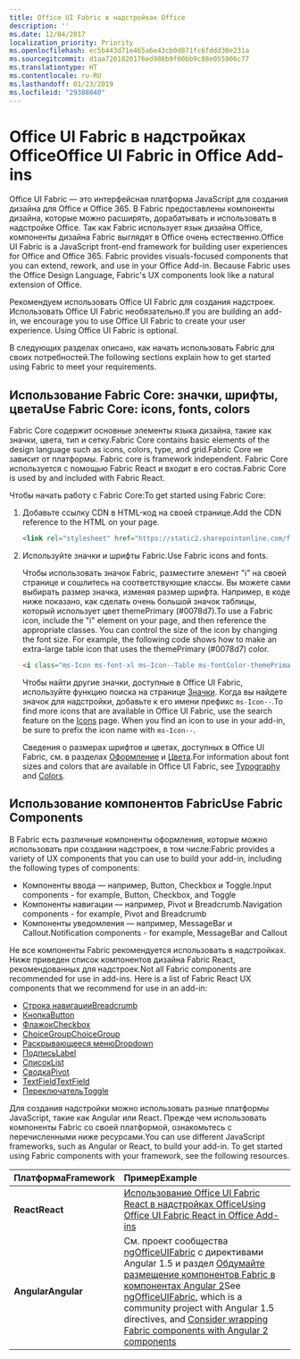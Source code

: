 ```yaml
---
title: Office UI Fabric в надстройках Office 
description: ''
ms.date: 12/04/2017
localization_priority: Priority
ms.openlocfilehash: ec5b443d71e465a6e43cb0d871fc6fddd30e231a
ms.sourcegitcommit: d1aa7201820176ed986b9f00bb9c88e055906c77
ms.translationtype: HT
ms.contentlocale: ru-RU
ms.lasthandoff: 01/23/2019
ms.locfileid: "29388040"
---
```

# <a name="office-ui-fabric-in-office-add-ins"></a><span data-ttu-id="90a1b-102">Office UI Fabric в надстройках Office</span><span class="sxs-lookup"><span data-stu-id="90a1b-102">Office UI Fabric in Office Add-ins</span></span> 

<span data-ttu-id="90a1b-p101">Office UI Fabric — это интерфейсная платформа JavaScript для создания дизайна для Office и Office 365. В Fabric предоставлены компоненты дизайна, которые можно расширять, дорабатывать и использовать в надстройке Office. Так как Fabric использует язык дизайна Office, компоненты дизайна Fabric выглядят в Office очень естественно.</span><span class="sxs-lookup"><span data-stu-id="90a1b-p101">Office UI Fabric is a JavaScript front-end framework for building user experiences for Office and Office 365. Fabric provides visuals-focused components that you can extend, rework, and use in your Office Add-in. Because Fabric uses the Office Design Language, Fabric's UX components look like a natural extension of Office.</span></span> 

<span data-ttu-id="90a1b-p102">Рекомендуем использовать Office UI Fabric для создания надстроек. Использовать Office UI Fabric необязательно.</span><span class="sxs-lookup"><span data-stu-id="90a1b-p102">If you are building an add-in, we encourage you to use Office UI Fabric to create your user experience. Using Office UI Fabric is optional.</span></span>

<span data-ttu-id="90a1b-108">В следующих разделах описано, как начать использовать Fabric для своих потребностей.</span><span class="sxs-lookup"><span data-stu-id="90a1b-108">The following sections explain how to get started using Fabric to meet your requirements.</span></span> 

## <a name="use-fabric-core-icons-fonts-colors"></a><span data-ttu-id="90a1b-109">Использование Fabric Core: значки, шрифты, цвета</span><span class="sxs-lookup"><span data-stu-id="90a1b-109">Use Fabric Core: icons, fonts, colors</span></span>
<span data-ttu-id="90a1b-110">Fabric Core содержит основные элементы языка дизайна, такие как значки, цвета, тип и сетку.</span><span class="sxs-lookup"><span data-stu-id="90a1b-110">Fabric Core contains basic elements of the design language such as icons, colors, type, and grid.</span></span><span data-ttu-id="90a1b-111">Fabric Core не зависит от платформы.</span><span class="sxs-lookup"><span data-stu-id="90a1b-111"> Fabric core is framework independent.</span></span> <span data-ttu-id="90a1b-112">Fabric Core используется с помощью Fabric React и входит в его состав.</span><span class="sxs-lookup"><span data-stu-id="90a1b-112">Fabric Core is used by and included with Fabric React.</span></span>

<span data-ttu-id="90a1b-113">Чтобы начать работу с Fabric Core:</span><span class="sxs-lookup"><span data-stu-id="90a1b-113">To get started using Fabric Core:</span></span>

1. <span data-ttu-id="90a1b-114">Добавьте ссылку CDN в HTML-код на своей странице.</span><span class="sxs-lookup"><span data-stu-id="90a1b-114">Add the CDN reference to the HTML on your page.</span></span>  

    ```html
    <link rel="stylesheet" href="https://static2.sharepointonline.com/files/fabric/office-ui-fabric-core/9.6.1/css/fabric.min.css">
    ```   
    
2. <span data-ttu-id="90a1b-115">Используйте значки и шрифты Fabric.</span><span class="sxs-lookup"><span data-stu-id="90a1b-115">Use Fabric icons and fonts.</span></span> 

    <span data-ttu-id="90a1b-p104">Чтобы использовать значок Fabric, разместите элемент "i" на своей странице и сошлитесь на соответствующие классы. Вы можете сами выбирать размер значка, изменяя размер шрифта. Например, в коде ниже показано, как сделать очень большой значок таблицы, который использует цвет themePrimary (#0078d7).</span><span class="sxs-lookup"><span data-stu-id="90a1b-p104">To use a Fabric icon, include the "i" element on your page, and then reference the appropriate classes. You can control the size of the icon by changing the font size. For example, the following code shows how to make an extra-large table icon that uses the themePrimary (#0078d7) color.</span></span> 
   
    ```html
    <i class="ms-Icon ms-font-xl ms-Icon--Table ms-fontColor-themePrimary"></i>
    ```

    <span data-ttu-id="90a1b-p105">Чтобы найти другие значки, доступные в Office UI Fabric, используйте функцию поиска на странице [Значки](https://developer.microsoft.com/fabric#/styles/icons). Когда вы найдете значок для надстройки, добавьте к его имени префикс `ms-Icon--`.</span><span class="sxs-lookup"><span data-stu-id="90a1b-p105">To find more icons that are available in Office UI Fabric, use the search feature on the [Icons](https://developer.microsoft.com/fabric#/styles/icons) page. When you find an icon to use in your add-in, be sure to prefix the icon name with `ms-Icon--`.</span></span> 

    <span data-ttu-id="90a1b-121">Сведения о размерах шрифтов и цветах, доступных в Office UI Fabric, см. в разделах [Оформление](https://developer.microsoft.com/fabric#/styles/typography) и [Цвета](https://developer.microsoft.com/fabric#/styles/colors).</span><span class="sxs-lookup"><span data-stu-id="90a1b-121">For information about font sizes and colors that are available in Office UI Fabric, see [Typography](https://developer.microsoft.com/fabric#/styles/typography) and [Colors](https://developer.microsoft.com/fabric#/styles/colors).</span></span>
 
## <a name="use-fabric-components"></a><span data-ttu-id="90a1b-122">Использование компонентов Fabric</span><span class="sxs-lookup"><span data-stu-id="90a1b-122">Use Fabric Components</span></span> 
<span data-ttu-id="90a1b-123">В Fabric есть различные компоненты оформления, которые можно использовать при создании надстроек, в том числе:</span><span class="sxs-lookup"><span data-stu-id="90a1b-123">Fabric provides a variety of UX components that you can use to build your add-in, including the following types of components:</span></span>

- <span data-ttu-id="90a1b-124">Компоненты ввода — например, Button, Checkbox и Toggle.</span><span class="sxs-lookup"><span data-stu-id="90a1b-124">Input components - for example, Button, Checkbox, and Toggle</span></span>
- <span data-ttu-id="90a1b-125">Компоненты навигации — например, Pivot и Breadcrumb.</span><span class="sxs-lookup"><span data-stu-id="90a1b-125">Navigation components - for example, Pivot and Breadcrumb</span></span>
- <span data-ttu-id="90a1b-126">Компоненты уведомления — например, MessageBar и Callout.</span><span class="sxs-lookup"><span data-stu-id="90a1b-126">Notification components - for example, MessageBar and Callout</span></span>  

<span data-ttu-id="90a1b-127">Не все компоненты Fabric рекомендуется использовать в надстройках. Ниже приведен список компонентов дизайна Fabric React, рекомендованных для надстроек.</span><span class="sxs-lookup"><span data-stu-id="90a1b-127">Not all Fabric components are recommended for use in add-ins. Here is a list of Fabric React UX components that we recommend for use in an add-in:</span></span>

- [<span data-ttu-id="90a1b-128">Строка навигации</span><span class="sxs-lookup"><span data-stu-id="90a1b-128">Breadcrumb</span></span>](https://developer.microsoft.com/fabric#/components/breadcrumb)
- [<span data-ttu-id="90a1b-129">Кнопка</span><span class="sxs-lookup"><span data-stu-id="90a1b-129">Button</span></span>](https://developer.microsoft.com/fabric#/components/button)
- [<span data-ttu-id="90a1b-130">Флажок</span><span class="sxs-lookup"><span data-stu-id="90a1b-130">Checkbox</span></span>](https://developer.microsoft.com/fabric#/components/checkbox)
- [<span data-ttu-id="90a1b-131">ChoiceGroup</span><span class="sxs-lookup"><span data-stu-id="90a1b-131">ChoiceGroup</span></span>](https://developer.microsoft.com/fabric#/components/choicegroup)
- [<span data-ttu-id="90a1b-132">Раскрывающееся меню</span><span class="sxs-lookup"><span data-stu-id="90a1b-132">Dropdown</span></span>](https://developer.microsoft.com/fabric#/components/dropdown)
- [<span data-ttu-id="90a1b-133">Подпись</span><span class="sxs-lookup"><span data-stu-id="90a1b-133">Label</span></span>](https://developer.microsoft.com/fabric#/components/label)
- [<span data-ttu-id="90a1b-134">Список</span><span class="sxs-lookup"><span data-stu-id="90a1b-134">List</span></span>](https://developer.microsoft.com/fabric#/components/list)
- [<span data-ttu-id="90a1b-135">Сводка</span><span class="sxs-lookup"><span data-stu-id="90a1b-135">Pivot</span></span>](https://developer.microsoft.com/fabric#/components/pivot)
- [<span data-ttu-id="90a1b-136">TextField</span><span class="sxs-lookup"><span data-stu-id="90a1b-136">TextField</span></span>](https://developer.microsoft.com/fabric#/components/textfield)
- [<span data-ttu-id="90a1b-137">Переключатель</span><span class="sxs-lookup"><span data-stu-id="90a1b-137">Toggle</span></span>](https://developer.microsoft.com/fabric#/components/toggle)

<span data-ttu-id="90a1b-p106">Для создания надстройки можно использовать разные платформы JavaScript, такие как Angular или React. Прежде чем использовать компоненты Fabric со своей платформой, ознакомьтесь с перечисленными ниже ресурсами.</span><span class="sxs-lookup"><span data-stu-id="90a1b-p106">You can use different JavaScript frameworks, such as Angular or React, to build your add-in. To get started using Fabric components with your framework, see the following resources.</span></span>

|<span data-ttu-id="90a1b-140">**Платформа**</span><span class="sxs-lookup"><span data-stu-id="90a1b-140">**Framework**</span></span>|<span data-ttu-id="90a1b-141">**Пример**</span><span class="sxs-lookup"><span data-stu-id="90a1b-141">**Example**</span></span>|
|:------------|:----------|
|<span data-ttu-id="90a1b-142">**React**</span><span class="sxs-lookup"><span data-stu-id="90a1b-142">**React**</span></span>|[<span data-ttu-id="90a1b-143">Использование Office UI Fabric React в надстройках Office</span><span class="sxs-lookup"><span data-stu-id="90a1b-143">Using Office UI Fabric React in Office Add-ins</span></span>](using-office-ui-fabric-react.md )|
|<span data-ttu-id="90a1b-144">**Angular**</span><span class="sxs-lookup"><span data-stu-id="90a1b-144">**Angular**</span></span>| <span data-ttu-id="90a1b-145">См. проект сообщества [ngOfficeUIFabric](http://ngofficeuifabric.com/) с директивами Angular 1.5 и раздел [Обдумайте размещение компонентов Fabric в компонентах Angular 2](../develop/add-ins-with-angular2.md#consider-wrapping-fabric-components-with-angular-components)</span><span class="sxs-lookup"><span data-stu-id="90a1b-145">See [ngOfficeUIFabric](http://ngofficeuifabric.com/), which is a community project with Angular 1.5 directives, and [Consider wrapping Fabric components with Angular 2 components](../develop/add-ins-with-angular2.md#consider-wrapping-fabric-components-with-angular-components)</span></span>|
